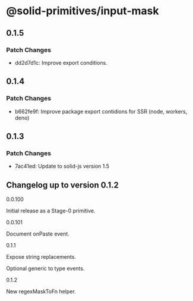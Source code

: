 # @solid-primitives/input-mask

## 0.1.5

### Patch Changes

- dd2d7d1c: Improve export conditions.

## 0.1.4

### Patch Changes

- b662fe9f: Improve package export contidions for SSR (node, workers, deno)

## 0.1.3

### Patch Changes

- 7ac41ed: Update to solid-js version 1.5

## Changelog up to version 0.1.2

0.0.100

Initial release as a Stage-0 primitive.

0.0.101

Document onPaste event.

0.1.1

Expose string replacements.

Optional generic to type events.

0.1.2

New regexMaskToFn helper.
